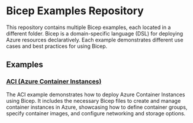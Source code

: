 # Bicep Examples Repository

This repository contains multiple Bicep examples, each located in a different folder. Bicep is a domain-specific language (DSL) for deploying Azure resources declaratively. Each example demonstrates different use cases and best practices for using Bicep.

## Examples

### [ACI (Azure Container Instances)](./aci/ACI.md)

The ACI example demonstrates how to deploy Azure Container Instances using Bicep. It includes the necessary Bicep files to create and manage container instances in Azure, showcasing how to define container groups, specify container images, and configure networking and storage options.